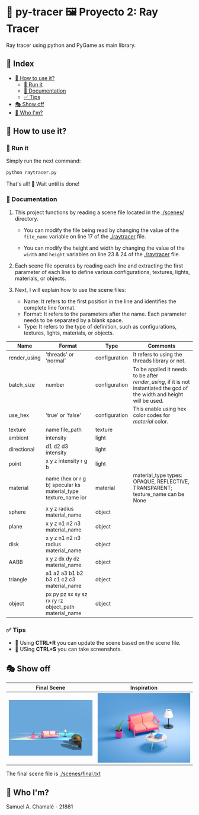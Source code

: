 # 🐍 py-tracer 🖼️ Proyecto 2: Ray Tracer

Ray tracer using python and PyGame as main library.

## 📇 Index

- [🚀 How to use it?](#🚀-how-to-use-it)
    - [👟 Run it](#👟-run-it)
    - [📄 Documentation](#📄-documentation)
    - [✅ Tips](#✅-tips)
- [🎭 Show off](#🎭-show-off)
- [🫠 Who I'm?](#🫠-who-im)

## 🚀 How to use it?

### 👟 Run it

Simply run the next command:

``` bash
python raytracer.py
```

That's all! 🎉 Wait until is done!

### 📄 Documentation

1. This project functions by reading a scene file located in the [./scenes/](./scenes/) directory.

    - You can modify the file being read by changing the value of the `file_name` variable on line $17$ of the [./raytracer](./raytracer.py) file.

    - You can modify the height and width by changing the value of the `width` and `height` variables on line $23$ & $24$ of the [./raytracer](./raytracer.py) file.

2. Each scene file operates by reading each line and extracting the first parameter of each line to define various configurations, textures, lights, materials, or objects.

3. Next, I will explain how to use the scene files:

    - Name: It refers to the first position in the line and identifies the complete line format.
    - Format: It refers to the parameters after the name. Each parameter needs to be separated by a blank space.
    - Type: It refers to the type of definition, such as configurations, textures, lights, materials, or objects.

| Name | Format | Type | Comments |
|-|-|-|-|
| render_using | 'threads' or 'normal' | configuration | It refers to using the threads library or not. |
| batch_size | number | configuration | To be applied it needs to be after *render_using*, if it is not instantiated the gcd of the width and height will be used. |
| use_hex | 'true' or 'false' | configuration | This enable using hex color codes for *material* color. |
| texture | name file_path | texture | |
| ambient | intensity | light | |
| directional | d1 d2 d3 intensity | light | |
| point | x y z intensity r g b | light | |
| material | name (hex or r g b) specular ks material_type texture_name ior | material |material_type types: OPAQUE, REFLECTIVE, TRANSPARENT; texture_name can be None |
| sphere | x y z radius material_name | object | |
| plane | x y z n1 n2 n3 material_name | object | |
| disk | x y z n1 n2 n3 radius material_name | object | |
| AABB | x y z dx dy dz material_name | object | |
| triangle | a1 a2 a3 b1 b2 b3 c1 c2 c3 material_name | object | |
| object | px py pz sx sy sz rx ry rz object_path material_name | object | |

### ✅ Tips

- 🧠 Using **CTRL+R** you can update the scene based on the scene file.
- 🧠 USing **CTRL+S** you can take screenshots.

## 🎭 Show off

| Final Scene | Inspiration |
|-|-|
| ![image](./screenshots/final.png) | ![image](./screenshots/inspiration.jpeg) |

The final scene file is [./scenes/final.txt](./scenes/final.txt)

## 🫠 Who I'm?

Samuel A. Chamalé - 21881
